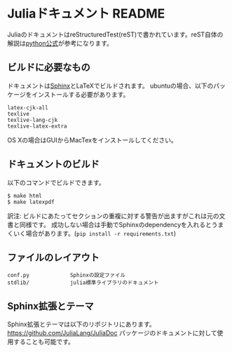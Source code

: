 Juliaドキュメント README
========================

<!-- Julia's documentation is written in reStructuredText, a good reference for which
is the [Documenting Python](http://docs.python.org/devguide/documenting.html)
chapter of the Python Developer's Guide. -->

JuliaのドキュメントはreStructuredTest(reST)で書かれています。reST自体の解説は[python公式](http://docs.python.org/devguide/documenting.html)が参考になります。


<!-- Prerequisites for building the documentation -->
ビルドに必要なもの
------------------

<!-- The documentation is built using [Sphinx](http://sphinx.pocoo.org/) and LaTeX.
On ubuntu, you'll need the following packages installed: -->
ドキュメントは[Sphinx](http://sphinx.pocoo.org/)とLaTeXでビルドされます。
ubuntuの場合、以下のパッケージをインストールする必要があります。

    latex-cjk-all
    texlive
    texlive-lang-cjk
    texlive-latex-extra

<!-- On OS X, you can install MacTex using the GUI installer -->
OS Xの場合はGUIからMacTexをインストールしてください。


<!-- Building the documentation -->
ドキュメントのビルド
--------------------------

<!-- Build the documentation by running -->
以下のコマンドでビルドできます。

    $ make html
    $ make latexpdf

訳注:
    ビルドにあたってセクションの重複に対する警告が出ますがこれは元の文書と同様です。
    成功しない場合は手動でSphinxのdependencyを入れるとうまくいく場合があります。(`pip install -r requirements.txt`)


<!-- File layout -->
ファイルのレイアウト
--------------------

    conf.py             Sphinxの設定ファイル
    stdlib/             julia標準ライブラリのドキュメント

Sphinx拡張とテーマ
------------------
<!-- The extensions to Sphinx and the theme are in the
https://github.com/JuliaLang/JuliaDoc repository, and can also be used to style
package documentation. -->
Sphinx拡張とテーマは以下のリポジトリにあります。
https://github.com/JuliaLang/JuliaDoc
パッケージのドキュメントに対して使用することも可能です。
